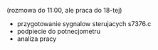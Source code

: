 (rozmowa do 11:00, ale praca do 18-tej)
- przygotowanie sygnalow sterujacych s7376.c
- podpiecie do potnecjometru
- analiza pracy